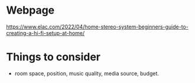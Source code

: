 # Webpage
https://www.elac.com/2022/04/home-stereo-system-beginners-guide-to-creating-a-hi-fi-setup-at-home/

# Things to consider
- room space, position, music quality, media source, budget. 
